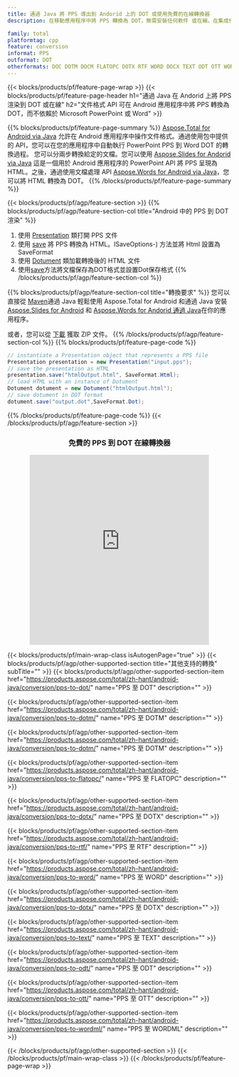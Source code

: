 ```yaml
---
title: 通過 Java 將 PPS 導出到 Andorid 上的 DOT 或使用免費的在線轉換器
description: 在移動應用程序中將 PPS 轉換為 DOT，無需安裝任何軟件 或在線。在集成代碼之前快速測試免費的 CSV 到 DOC 在線轉換器。

family: total
platformtag: cpp
feature: conversion
informat: PPS
outformat: DOT
otherformats: DOC DOTM DOCM FLATOPC DOTX RTF WORD DOCX TEXT ODT OTT WORDML
---
```

{{< blocks/products/pf/feature-page-wrap >}}
{{< blocks/products/pf/feature-page-header h1="通過 Java 在 Andorid 上將 PPS 渲染到 DOT 或在線" h2="文件格式 API 可在 Android 應用程序中將 PPS 轉換為 DOT，而不依賴於 Microsoft PowerPoint 或 Word" >}}

{{% blocks/products/pf/feature-page-summary %}}
[Aspose.Total for Android via Java](https://products.aspose.com/total/android-java/) 允許在 Android 應用程序中操作文件格式。通過使用包中提供的 API，您可以在您的應用程序中自動執行 PowerPoint PPS 到 Word DOT 的轉換過程。
您可以分兩步轉換給定的文檔。您可以使用 [Aspose.Slides for Andorid via Java](https://products.aspose.com/slides/android-java/) 這是一個用於 Android 應用程序的 PowerPoint API 將 PPS 呈現為 HTML。之後，通過使用文檔處理 API [Aspose.Words for Android via Java](https://products.aspose.com/words/android-java/)，您可以將 HTML 轉換為 DOT。 
{{% /blocks/products/pf/feature-page-summary  %}}

{{< blocks/products/pf/agp/feature-section >}}
{{% blocks/products/pf/agp/feature-section-col title="Android 中的 PPS 到 DOT 渲染" %}}
1. 使用 [Presentation](https://reference.aspose.com/slides/java/com.aspose.slides/Presentation) 類打開 PPS 文件
2. 使用 [save](https://reference.aspose.com/slides/java/com.aspose.slides/Presentation#save-java.lang.String-int-com.aspose.slides) 將 PPS 轉換為 HTML。ISaveOptions-) 方法並將 Html 設置為 SaveFormat
3. 使用 [Dotument](https://reference.aspose.com/words/java/com.aspose.words/Dotument) 類加載轉換後的 HTML 文件
4. 使用[save](https://reference.aspose.com/words/java/com.aspose.words/Dotument#save(java.lang.String,int))方法將文檔保存為DOT格式並設置Dot保存格式
{{% /blocks/products/pf/agp/feature-section-col %}}

{{% blocks/products/pf/agp/feature-section-col title="轉換要求" %}}
您可以直接從 [Maven](https://releases.aspose.com/total/java/)通過 Java 輕鬆使用 Aspose.Total for Android 和通過 Java 安裝 [Aspose.Slides for Android](https://dots.aspose.com/slides/androidjava/install-aspose-slides-for-android-via-java/) 和 [Aspose.Words for Andorid 通過 Java](https://dots.aspose.com/words/java/install-aspose-words-for-android-via-java/#install-asposewords-for-android-via-java-from-maven-repository)在你的應用程序。

或者，您可以從 [下載](https://releases.aspose.com/total/androidjava) 獲取 ZIP 文件。
{{% /blocks/products/pf/agp/feature-section-col %}}
{{% blocks/products/pf/feature-page-code %}}
```cs
// instantiate a Presentation object that represents a PPS file
Presentation presentation = new Presentation("input.pps");
// save the presentation as HTML
presentation.save("htmlOutput.html", SaveFormat.Html);
// load HTML with an instance of Dotument
Dotument dotument = new Dotument("htmlOutput.html");
// save dotument in DOT format
dotument.save("output.dot",SaveFormat.Dot);   
```

{{% /blocks/products/pf/feature-page-code %}}
{{< /blocks/products/pf/agp/feature-section >}}
<div class="container-fluid agp-content bg-white aboutfile box-1 vh100 section nopbtm">
<div class=container>
<div class=row>
<div class="demobox tc col-md-12 padding-0" align="center">

<h3>免費的 PPS 到 DOT 在線轉換器</h3>

<iframe style="border: none; height: 426px;" scrolling="no" src="https://total-conversion-app-65z5r2lp.qa.k8s.dynabic.com/?to=dot&from=pps" id="child-iframe" width="80%"></iframe>

</div></div>
</div></div>

{{< blocks/products/pf/main-wrap-class isAutogenPage="true" >}}
{{< blocks/products/pf/agp/other-supported-section title="其他支持的轉換" subTitle="" >}}
{{< blocks/products/pf/agp/other-supported-section-item href="https://products.aspose.com/total/zh-hant/android-java/conversion/pps-to-dot/" name="PPS 至 DOT" description="" >}}

{{< blocks/products/pf/agp/other-supported-section-item href="https://products.aspose.com/total/zh-hant/android-java/conversion/pps-to-dotm/" name="PPS 至 DOTM" description="" >}}

{{< blocks/products/pf/agp/other-supported-section-item href="https://products.aspose.com/total/zh-hant/android-java/conversion/pps-to-dotm/" name="PPS 至 DOTM" description="" >}}

{{< blocks/products/pf/agp/other-supported-section-item href="https://products.aspose.com/total/zh-hant/android-java/conversion/pps-to-flatopc/" name="PPS 至 FLATOPC" description="" >}}

{{< blocks/products/pf/agp/other-supported-section-item href="https://products.aspose.com/total/zh-hant/android-java/conversion/pps-to-dotx/" name="PPS 至 DOTX" description="" >}}

{{< blocks/products/pf/agp/other-supported-section-item href="https://products.aspose.com/total/zh-hant/android-java/conversion/pps-to-rtf/" name="PPS 至 RTF" description="" >}}

{{< blocks/products/pf/agp/other-supported-section-item href="https://products.aspose.com/total/zh-hant/android-java/conversion/pps-to-word/" name="PPS 至 WORD" description="" >}}

{{< blocks/products/pf/agp/other-supported-section-item href="https://products.aspose.com/total/zh-hant/android-java/conversion/pps-to-dotx/" name="PPS 至 DOTX" description="" >}}

{{< blocks/products/pf/agp/other-supported-section-item href="https://products.aspose.com/total/zh-hant/android-java/conversion/pps-to-text/" name="PPS 至 TEXT" description="" >}}

{{< blocks/products/pf/agp/other-supported-section-item href="https://products.aspose.com/total/zh-hant/android-java/conversion/pps-to-odt/" name="PPS 至 ODT" description="" >}}

{{< blocks/products/pf/agp/other-supported-section-item href="https://products.aspose.com/total/zh-hant/android-java/conversion/pps-to-ott/" name="PPS 至 OTT" description="" >}}

{{< blocks/products/pf/agp/other-supported-section-item href="https://products.aspose.com/total/zh-hant/android-java/conversion/pps-to-wordml/" name="PPS 至 WORDML" description="" >}}


{{< /blocks/products/pf/agp/other-supported-section >}}
{{< /blocks/products/pf/main-wrap-class >}}
{{< /blocks/products/pf/feature-page-wrap >}}